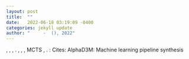 ```yaml
---
layout: post
title:  ""
date:   2022-06-18 03:19:09 -0400
categories: jekyll update
author: "     -  (), 2022"
---
```

, , , . , , , MCTS , . :   Cites: AlphaD3M: Machine learning pipeline synthesis